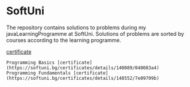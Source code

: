# SoftUni
The repository contains solutions to problems during my javaLearningProgramme at SoftUni.
Solutions of problems are sorted by courses according to the learning programme.

[certificate](https://softuni.bg/certificates/details/140089/040083a4)

    Programming Basics [certificate] (https://softuni.bg/certificates/details/140089/040083a4)
    Programming Fundamentals [certificate](https://softuni.bg/certificates/details/148552/7e09709b)
